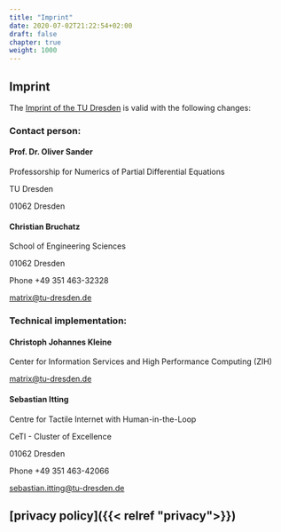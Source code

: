 ```yaml
---
title: "Imprint"
date: 2020-07-02T21:22:54+02:00
draft: false
chapter: true
weight: 1000
---
```

## Imprint

The [Imprint of the TU Dresden](https://tu-dresden.de/impressum) is valid with the following changes:

### Contact person:

#### Prof. Dr. Oliver Sander 

Professorship for Numerics of Partial Differential Equations 

TU Dresden 

01062 Dresden 


#### Christian Bruchatz 

School of Engineering Sciences

01062 Dresden 

Phone +49 351 463-32328 

matrix@tu-dresden.de 

### Technical implementation:

#### Christoph Johannes Kleine

Center for Information Services and High Performance Computing (ZIH)

matrix@tu-dresden.de 

#### Sebastian Itting

Centre for Tactile Internet with Human-in-the-Loop 

CeTI - Cluster of Excellence 

01062 Dresden 

Phone +49 351 463-42066

sebastian.itting@tu-dresden.de


## [privacy policy]({{< relref "privacy">}})


